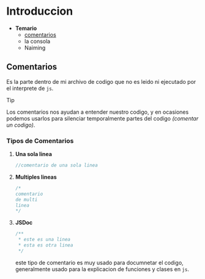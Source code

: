 # Introduccion
- **Temario**
  - [comentarios](#comentarios)
  - la consola
  - Naiming

## Comentarios
Es la parte dentro de mi archivo de codigo que no es leido ni ejecutado por el interprete de `js`.
> [!TIP]
> Los comentarios nos ayudan a entender nuestro codigo, y en ocasiones podemos usarlos para silenciar temporalmente partes del codigo *(comentar un codigo)*.

### Tipos de Comentarios
1. **Una sola linea**
   ```js
   //comentario de una sola linea
   ```
2. **Multiples lineas**
   ```js
   /*
   comentario 
   de multi
   linea
   */
   ```
3. **JSDoc**
   ```js
   /**
    * este es una linea
    * esta es otra linea
    */
   ```
   este tipo de comentario es muy usado para documnetar el codigo, generalmente usado para la explicacion de funciones y clases en `js`.